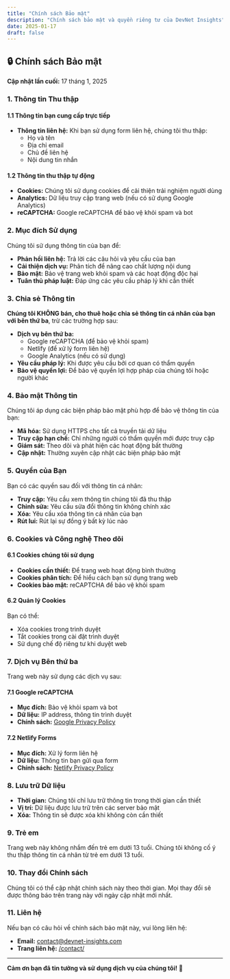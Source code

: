 ```yaml
---
title: "Chính sách Bảo mật"
description: "Chính sách bảo mật và quyền riêng tư của DevNet Insights"
date: 2025-01-17
draft: false
---
```


## 🔒 Chính sách Bảo mật

**Cập nhật lần cuối:** 17 tháng 1, 2025

### 1. Thông tin Thu thập

#### 1.1 Thông tin bạn cung cấp trực tiếp
- **Thông tin liên hệ:** Khi bạn sử dụng form liên hệ, chúng tôi thu thập:
  - Họ và tên
  - Địa chỉ email
  - Chủ đề liên hệ
  - Nội dung tin nhắn

#### 1.2 Thông tin thu thập tự động
- **Cookies:** Chúng tôi sử dụng cookies để cải thiện trải nghiệm người dùng
- **Analytics:** Dữ liệu truy cập trang web (nếu có sử dụng Google Analytics)
- **reCAPTCHA:** Google reCAPTCHA để bảo vệ khỏi spam và bot

### 2. Mục đích Sử dụng

Chúng tôi sử dụng thông tin của bạn để:

- **Phản hồi liên hệ:** Trả lời các câu hỏi và yêu cầu của bạn
- **Cải thiện dịch vụ:** Phân tích để nâng cao chất lượng nội dung
- **Bảo mật:** Bảo vệ trang web khỏi spam và các hoạt động độc hại
- **Tuân thủ pháp luật:** Đáp ứng các yêu cầu pháp lý khi cần thiết

### 3. Chia sẻ Thông tin

**Chúng tôi KHÔNG bán, cho thuê hoặc chia sẻ thông tin cá nhân của bạn với bên thứ ba**, trừ các trường hợp sau:

- **Dịch vụ bên thứ ba:** 
  - Google reCAPTCHA (để bảo vệ khỏi spam)
  - Netlify (để xử lý form liên hệ)
  - Google Analytics (nếu có sử dụng)
- **Yêu cầu pháp lý:** Khi được yêu cầu bởi cơ quan có thẩm quyền
- **Bảo vệ quyền lợi:** Để bảo vệ quyền lợi hợp pháp của chúng tôi hoặc người khác

### 4. Bảo mật Thông tin

Chúng tôi áp dụng các biện pháp bảo mật phù hợp để bảo vệ thông tin của bạn:

- **Mã hóa:** Sử dụng HTTPS cho tất cả truyền tải dữ liệu
- **Truy cập hạn chế:** Chỉ những người có thẩm quyền mới được truy cập
- **Giám sát:** Theo dõi và phát hiện các hoạt động bất thường
- **Cập nhật:** Thường xuyên cập nhật các biện pháp bảo mật

### 5. Quyền của Bạn

Bạn có các quyền sau đối với thông tin cá nhân:

- **Truy cập:** Yêu cầu xem thông tin chúng tôi đã thu thập
- **Chỉnh sửa:** Yêu cầu sửa đổi thông tin không chính xác
- **Xóa:** Yêu cầu xóa thông tin cá nhân của bạn
- **Rút lui:** Rút lại sự đồng ý bất kỳ lúc nào

### 6. Cookies và Công nghệ Theo dõi

#### 6.1 Cookies chúng tôi sử dụng
- **Cookies cần thiết:** Để trang web hoạt động bình thường
- **Cookies phân tích:** Để hiểu cách bạn sử dụng trang web
- **Cookies bảo mật:** reCAPTCHA để bảo vệ khỏi spam

#### 6.2 Quản lý Cookies
Bạn có thể:
- Xóa cookies trong trình duyệt
- Tắt cookies trong cài đặt trình duyệt
- Sử dụng chế độ riêng tư khi duyệt web

### 7. Dịch vụ Bên thứ ba

Trang web này sử dụng các dịch vụ sau:

#### 7.1 Google reCAPTCHA
- **Mục đích:** Bảo vệ khỏi spam và bot
- **Dữ liệu:** IP address, thông tin trình duyệt
- **Chính sách:** [Google Privacy Policy](https://policies.google.com/privacy)

#### 7.2 Netlify Forms
- **Mục đích:** Xử lý form liên hệ
- **Dữ liệu:** Thông tin bạn gửi qua form
- **Chính sách:** [Netlify Privacy Policy](https://www.netlify.com/privacy/)

### 8. Lưu trữ Dữ liệu

- **Thời gian:** Chúng tôi chỉ lưu trữ thông tin trong thời gian cần thiết
- **Vị trí:** Dữ liệu được lưu trữ trên các server bảo mật
- **Xóa:** Thông tin sẽ được xóa khi không còn cần thiết

### 9. Trẻ em

Trang web này không nhắm đến trẻ em dưới 13 tuổi. Chúng tôi không cố ý thu thập thông tin cá nhân từ trẻ em dưới 13 tuổi.

### 10. Thay đổi Chính sách

Chúng tôi có thể cập nhật chính sách này theo thời gian. Mọi thay đổi sẽ được thông báo trên trang này với ngày cập nhật mới nhất.

### 11. Liên hệ

Nếu bạn có câu hỏi về chính sách bảo mật này, vui lòng liên hệ:

- **Email:** contact@devnet-insights.com
- **Trang liên hệ:** [/contact/](/contact/)

---

**Cảm ơn bạn đã tin tưởng và sử dụng dịch vụ của chúng tôi!** 🙏
